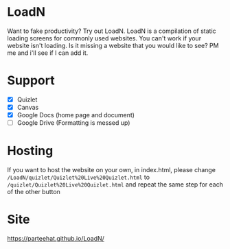 # LoadN
Want to fake productivity? Try out LoadN. LoadN is a compilation of static loading screens for commonly used websites. You can't work if your website isn't loading. Is it missing a website that you would like to see? PM me and i'll see if I can add it.

# Support
* [X] Quizlet
* [X] Canvas
* [X] Google Docs (home page and document)
* [ ] Google Drive (Formatting is messed up)

# Hosting
If you want to host the website on your own, in index.html, please change
```/LoadN/quizlet/Quizlet%20Live%20Quizlet.html```
to
```/quizlet/Quizlet%20Live%20Quizlet.html```
and repeat the same step for each of the other button


# Site
https://parteehat.github.io/LoadN/
